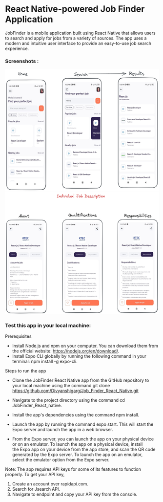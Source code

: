 # React Native-powered Job Finder Application

JobFinder is a mobile application built using React Native that allows users to search and apply for jobs from a variety of sources. The app uses a modern and intuitive user interface to provide an easy-to-use job search experience.

### Screenshots :

<img src="./readmeImages/HS.png" height="400px">
<img  src="./readmeImages/Description.png"  height="400px">

### Test this app in your local machine:

Prerequisites

- Install Node.js and npm on your computer. You can download them from
  the official website: https://nodejs.org/en/download/.
- Install Expo CLI globally by running the following command in your
  terminal: npm install -g expo-cli.

Steps to run the app

- Clone the JobFinder React Native app from the GitHub repository to
  your local machine using the command git clone
  https://github.com/Divyanshigarg/Job_Finder_React_Native.git
  
- Navigate to the project directory using the command cd  
  JobFinder_React_native.

- Install the app's dependencies using the command npm install.

- Launch the app by running the command expo start. This will start the
  Expo server and launch the app in a web browser.

- From the Expo server, you can launch the app on your physical device
  or on an emulator. To launch the app on a physical device, install  
  the Expo app on your device from the app store, and scan the QR code
  generated by the Expo server. To launch the app on an emulator,  
  select the emulator option from the Expo server.

Note: The app requires API keys for some of its features to function properly.
To get your API key,

1. Create an account over rapidapi.com.
2. Search for Jsearch API.
3. Navigate to endpoint and copy your API key from the console.
